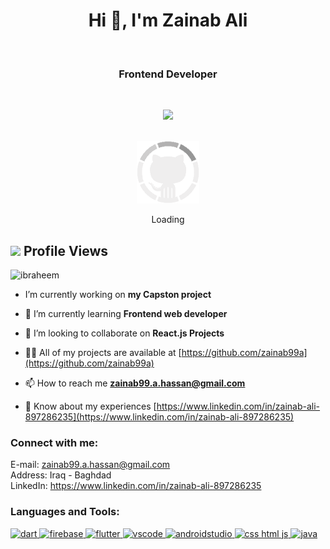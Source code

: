 <h1 align="center">Hi 👋, I'm Zainab Ali</h1>
<br>
<h3 align="center">Frontend Developer </h3>
<br>

<p align="center"> <img src="https://readme-typing-svg.herokuapp.com?lines=Welcome+to+my+GitHub+Profile" /> </p>
<br>
<div align=center>
        <img src="https://raw.githubusercontent.com/AhmedFathyDev/AhmedFathyDev/main/GitHub.gif" alt="GitHub Octocat Logo" height="100">
        <p>Loading</p>
    </div>
    
## <img src="https://media.giphy.com/media/ObNTw8Uzwy6KQ/giphy.gif" width="60px"> Profile Views  



<p align="left"> <img src="https://komarev.com/ghpvc/?username=abdelrahmanyoussry&label=Profile%20views&color=0e75b6&style=flat" alt="ibraheem" /> </p>


- I’m currently working on **my Capston project**

- 🌱 I’m currently learning **Frontend web developer**

- 👯 I’m looking to collaborate on **React.js Projects**

- 👨‍💻 All of my projects are available at [https://github.com/zainab99a](https://github.com/zainab99a)

- 📫 How to reach me **zainab99.a.hassan@gmail.com**

- 📄 Know about my experiences [https://www.linkedin.com/in/zainab-ali-897286235](https://www.linkedin.com/in/zainab-ali-897286235)



<h3 align="left">Connect with me:</h3>
<p align="left">
  E-mail: <a href="zainab99.a.hassan@gmail.com">zainab99.a.hassan@gmail.com</a><br/>
  Address: Iraq - Baghdad<br />
  LinkedIn: <a href="https://www.linkedin.com/in/zainab-ali-897286235" target="blank">https://www.linkedin.com/in/zainab-ali-897286235</a>
</p>




<h3 align="left">Languages and Tools:</h3>
<p align="left"> <a href="https://developer.android.com" target="_blank" rel="noreferrer"> 



<img src="https://www.vectorlogo.zone/logos/dartlang/dartlang-icon.svg" alt="dart" width="40" height="70"/> 
<img src="https://www.vectorlogo.zone/logos/firebase/firebase-icon.svg" alt="firebase" width="40" height="70"/> 
<img src="https://www.vectorlogo.zone/logos/flutterio/flutterio-icon.svg" alt="flutter" width="40" height="70"/> 

<img src="https://upload.wikimedia.org/wikipedia/commons/thumb/9/9a/Visual_Studio_Code_1.35_icon.svg/2048px-Visual_Studio_Code_1.35_icon.svg.png" alt="vscode" width="40" height="70"/> 
<img src="https://icons.veryicon.com/png/o/file-type/exquisite-multicolor-icon/androidstudio.png" alt="androidstudio" width="40" height="70"/>
<img src="https://user-images.githubusercontent.com/30186107/29488525-f55a69d0-84da-11e7-8a39-5476f663b5eb.png" alt="css html js" width="150" height="70"/> 
<img src="https://cdn.iconscout.com/icon/free/png-256/free-java-3521514-2945017.png?f=webp&w=256" alt="java" width="40" height="70"/> 


</p>



